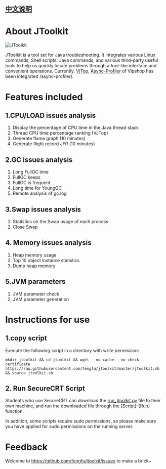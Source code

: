 ## [中文说明](https://github.com/fengfu/jtoolkit/blob/master/README_CN.md) ##
# About JToolkit #
![JToolkit](https://farm2.staticflickr.com/1818/43432185524_a2f20ef41e_o.png)

JToolkit is a tool set for Java troubleshooting. It integrates various Linux commands, Shell scripts, Java commands, and various third-party useful tools to help us quickly locate problems through a fool-like interface and convenient operations. Currently, [VjTop](https://github.com/vipshop/vjtools/tree/master/vjtop), [Async-Profiler](https://github.com/jvm-profiling-tools) of Vipshop has been integrated /async-profiler).

# Features included #
## 1.CPU/LOAD issues analysis ##
1. Display the percentage of CPU time in the Java thread stack
2. Thread CPU time percentage ranking (VJTop)
3. Generate flame graph (10 minutes)
4. Generate flight record JFR (10 minutes)

## 2.GC issues analysis ##
1. Long FullGC time
2. FullGC keeps
3. FullGC is frequent
4. Long time for YoungGC
5. Remote analysis of gc.log

## 3.Swap issues analysis ##
1. Statistics on the Swap usage of each process
2. Close Swap

## 4. Memory issues analysis ##
1. Heap memory usage
2. Top 10 object instance statistics
3. Dump heap memory

## 5.JVM parameters ##
1. JVM parameter check
2. JVM parameter generation

# Instructions for use #
## 1.copy script ##
Execute the following script in a directory with write permission:
```
mkdir jtoolkit && cd jtoolkit && wget --no-cache --no-check-certificate https://raw.githubusercontent.com/fengfu/jtoolkit/master/jtoolkit.sh && source jtoolkit.sh
```

## 2. Run SecureCRT Script ##
Students who use SecureCRT can download the [run_jtoolkit.py](http://fengfu.io/attach/run_jtoolkit.py) file to their own machine, and run the downloaded file through the [Script]-[Run] function.

In addition, some scripts require sudo permissions, so please make sure you have applied for sudo permissions on the running server.

# Feedback #
Welcome to https://github.com/fengfu/jtoolkit/issues to make a brick~